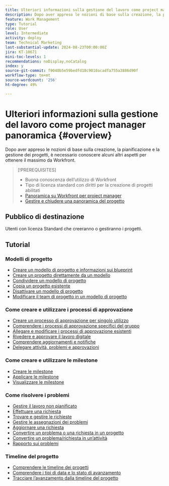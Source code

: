 ```yaml
---
title: Ulteriori informazioni sulla gestione del lavoro come project manager panoramica
description: Dopo aver appreso le nozioni di base sulla creazione, la pianificazione e la gestione dei progetti, è necessario conoscere alcuni altri aspetti per ottenere il massimo da Workfront.
feature: Work Management
type: Tutorial
role: User
level: Intermediate
activity: deploy
team: Technical Marketing
last-substantial-update: 2024-08-23T00:00:00Z
jira: KT-10671
mini-toc-levels: 1
recommendations: noDisplay,noCatalog
index: y
source-git-commit: f9040b5e59bedfd18c9010acadfa755a3886d90f
workflow-type: tm+mt
source-wordcount: '256'
ht-degree: 49%

---
```



# Ulteriori informazioni sulla gestione del lavoro come project manager panoramica {#overview}

Dopo aver appreso le nozioni di base sulla creazione, la pianificazione e la gestione dei progetti, è necessario conoscere alcuni altri aspetti per ottenere il massimo da Workfront.

>[!PREREQUISITES]
>
>* Buona conoscenza dell’utilizzo di Workfront
>* Tipo di licenza standard con diritti per la creazione di progetti abilitati
>* [Panoramica su Workfront per project manager](https://experienceleague.adobe.com/?recommended=Workfront-U-1-2022.1.planners)
>* [Gestire e chiudere una panoramica del progetto](https://experienceleague.adobe.com/?recommended=Workfront-U-1-2022.2.planners)


## Pubblico di destinazione

Utenti con licenza Standard che creeranno o gestiranno i progetti.

## Tutorial

### Modelli di progetto

* [Creare un modello di progetto e informazioni sui blueprint](/help/manage-work/create-and-manage-project-templates/create-a-project-template.md)
* [Creare un progetto direttamente da un modello](/help/manage-work/create-and-manage-project-templates/create-a-project-directly-from-a-template.md)
* [Condividere un modello di progetto](/help/manage-work/create-and-manage-project-templates/share-a-project-template.md)
* [Copia un progetto esistente](/help/manage-work/manage-projects/copy-an-existing-project.md)
* [Disattivare un modello di progetto](/help/manage-work/create-and-manage-project-templates/deactivate-a-project-template.md)
* [Modificare il team di progetto in un modello di progetto](/help/manage-work/create-and-manage-project-templates/edit-the-project-team-in-a-project-template.md)


### Come creare e utilizzare i processi di approvazione

* [Creare un processo di approvazione per singolo utilizzo](/help/manage-work/approval-processes-and-milestone-paths/create-a-single-use-approval-process.md)
* [Comprendere i processi di approvazione specifici del gruppo](/help/administration-and-setup/approval-processes-and-milestone-paths/group-specific-approval-processes.md)
* [Allegare e modificare i processi di approvazione esistenti](/help/manage-work/approval-processes-and-milestone-paths/attach-and-edit-existing-approval-processes.md)
* [Rivedere e approvare il lavoro digitale](/help/manage-work/issues-requests/review-and-approve-digital-work.md)
* [Comprendere aggiornamenti e notifiche](/help/manage-work/issues-requests/understand-updates-and-notifications.md)
* [Delegare attività, problemi e approvazioni](/help/manage-work/approval-processes-and-milestone-paths/delegate-approvals.md)


### Come creare e utilizzare le milestone

* [Creare le milestone](/help/administration-and-setup/approval-processes-and-milestone-paths/creating-milestones.md)
* [Applicare le milestone](/help/manage-work/approval-processes-and-milestone-paths/apply-milestones.md)
* [Visualizzare le milestone](/help/manage-work/approval-processes-and-milestone-paths/view-milestones.md)


### Come risolvere i problemi

* [Gestire il lavoro non pianificato](/help/manage-work/issues-requests/handle-unplanned-work.md)
* [Effettuare una richiesta](/help/manage-work/issues-requests/make-a-request.md)
* [Trovare e gestire le richieste](/help/manage-work/issues-requests/find-requests.md)
* [Gestire le assegnazioni dei problemi](/help/manage-work/issues-requests/manage-issue-assignments.md)
* [Aggiornare una richiesta](/help/manage-work/issues-requests/update-a-request.md)
* [Convertire un problema o una richiesta in un progetto](/help/manage-work/issues-requests/create-a-project-from-a-request.md)
* [Convertire un problema/richiesta in un’attività](/help/manage-work/issues-requests/convert-issues-to-other-work-items.md)
* [Rapporto sui problemi](/help/manage-work/issues-requests/report-on-issues.md)


### Timeline del progetto

* [Comprendere le timeline dei progetti](/help/manage-work/project-timelines/understand-project-timelines.md)
* [Comprendere i tipi di data e lo stato di avanzamento](/help/manage-work/project-timelines/understand-task-dates-and-progress-status.md)
* [Tracciare l’avanzamento dalla timeline del progetto](/help/manage-work/project-timelines/track-work-progress-from-the-project-timeline.md)


